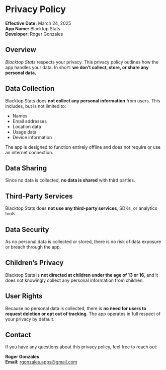 # Privacy Policy

**Effective Date:** March 24, 2025  
**App Name:** Blacktop Stats  
**Developer:** Roger Gonzales

## Overview

_Blacktop Stats_ respects your privacy. This privacy policy outlines how the app handles your data. In short: **we don’t collect, store, or share any personal data.**

## Data Collection

Blacktop Stats does **not collect any personal information** from users. This includes, but is not limited to:

- Names  
- Email addresses  
- Location data  
- Usage data  
- Device information

The app is designed to function entirely offline and does not require or use an internet connection.

## Data Sharing

Since no data is collected, **no data is shared** with third parties.

## Third-Party Services

Blacktop Stats does **not use any third-party services**, SDKs, or analytics tools.

## Data Security

As no personal data is collected or stored, there is no risk of data exposure or breach through the app.

## Children’s Privacy

Blacktop Stats is **not directed at children under the age of 13 or 16**, and it does not knowingly collect any personal information from children.

## User Rights

Because no personal data is collected, there is **no need for users to request deletion or opt out of tracking**. The app operates in full respect of your privacy by default.

## Contact

If you have any questions about this privacy policy, feel free to reach out:

**Roger Gonzales**  
**Email:** [rgonzales.apps@gmail.com](mailto:rgonzales.apps@gmail.com)
